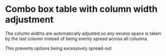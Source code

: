 # Combo box table with column width adjustment

The column widths are automatically adjusted so any excess space is taken by the last column
instead of being evenly spread across all columns.

This prevents options being excessively spread-out
